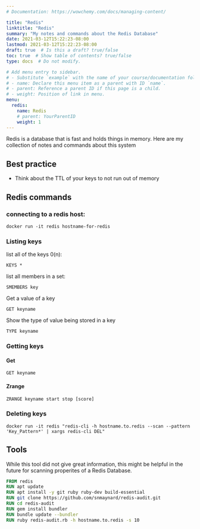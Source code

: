 ```yaml
---
# Documentation: https://wowchemy.com/docs/managing-content/

title: "Redis"
linktitle: "Redis"
summary: "My notes and commands about the Redis Database"
date: 2021-03-12T15:22:23-08:00
lastmod: 2021-03-12T15:22:23-08:00
draft: true  # Is this a draft? true/false
toc: true  # Show table of contents? true/false
type: docs  # Do not modify.

# Add menu entry to sidebar.
# - Substitute `example` with the name of your course/documentation folder.
# - name: Declare this menu item as a parent with ID `name`.
# - parent: Reference a parent ID if this page is a child.
# - weight: Position of link in menu.
menu:
  redis:
    name: Redis
    # parent: YourParentID
    weight: 1
---
```


Redis is a database that is fast and holds things in memory. Here are my collection of notes and commands about this system

## Best practice

* Think about the TTL of your keys to not run out of memory

## Redis commands

### connecting to a redis host:

```
docker run -it redis hostname-for-redis
```

### Listing keys

list all of the keys 0(n):

```
KEYS *
```

list all members in a set:

```
SMEMBERS key
```

Get a value of a key

```
GET keyname
```

Show the type of value being stored in a key

```
TYPE keyname
```

### Getting keys

#### Get

```
GET keyname
```

#### Zrange

```
ZRANGE keyname start stop [score]
```

### Deleting keys

```shell
docker run -it redis "redis-cli -h hostname.to.redis --scan --pattern 'Key_Pattern*' | xargs redis-cli DEL"
```

## Tools

While this tool did not give great information, this might be helpful in the future for scanning properites of a Redis Database.

```Dockerfile
FROM redis
RUN apt update
RUN apt install -y git ruby ruby-dev build-essential
RUN git clone https://github.com/snmaynard/redis-audit.git
RUN cd redis-audit
RUN gem install bundler
RUN bundle update --bundler
RUN ruby redis-audit.rb -h hostname.to.redis -s 10
```

